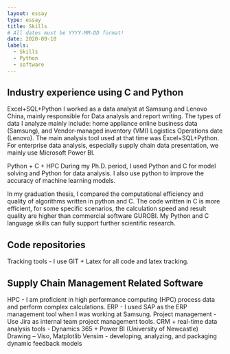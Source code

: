 ```yaml
---
layout: essay
type: essay
title: Skills
# All dates must be YYYY-MM-DD format!
date: 2020-09-10
labels:
  - Skills
  - Python
  - software
---
```


## Industry experience using C and Python
Excel+SQL+Python
I worked as a data analyst at Samsung and Lenovo China, mainly responsible for Data analysis and report writing. The types of data I analyze mainly include: home appliance online business data (Samsung), and Vendor-managed inventory (VMI) Logistics Operations date (Lenovo). The main analysis tool used at that time was Excel+SQL+Python. For enterprise data analysis, especially supply chain data presentation, we mainly use Microsoft Power BI.

Python + C + HPC
During my Ph.D. period, I used Python and C for model solving and Python for data analysis. I also use python to improve the accuracy of machine learning models. 

In my graduation thesis, I compared the computational efficiency and quality of algorithms written in python and C. The code written in C is more efficient, for some specific scenarios, the calculation speed and result quality are higher than commercial software GUROBI. My Python and C language skills can fully support further scientific research. 

## Code repositories
Tracking tools - I use GIT + Latex for all code and latex tracking. 

## Supply Chain Management Related Software
HPC - I am proficient in high performance computing (HPC) process data and perform complex calculations.
ERP - I used SAP as the ERP management tool when I was working at Samsung. 
Project management - Use Jira as internal team project management tools. 
CRM + real-time data analysis tools - Dynamics 365 + Power BI (University of Newcastle)
Drawing – Viso, Matplotlib
Vensim - developing, analyzing, and packaging dynamic feedback models

